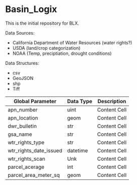 # Basin_Logix

This is the initial repository for BLX.

Data Sources:
- California Department of Water Resources (water rights?)
- USDA (land/crop categorization)
- NOAA (Temp, preciptiation, drought conditions)

Data Structures:
- csv
- GeoJSON
- shp
- Tiff

| Global Parameter  | Data Type | Description |
| ------------- | ------------- | -------------| 
| apn_number  | uint  | Content Cell |
| apn_location  | geom  | Content Cell |
| dwr_bulletin  | str  | Content Cell |
| gsa_name  | str  | Content Cell |
| wtr_rights_type  | str  | Content Cell |
| wtr_rights_date_issued  | datetime  | Content Cell |
| wtr_rights_scan  | Unk  | Content Cell |
| parcel_acerage  | int  | Content Cell |
| parcel_area_meter_sq  | geom  | Content Cell |
